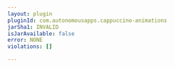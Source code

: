 ```yaml
---
layout: plugin
pluginId: com.autonomousapps.cappuccino-animations
jarSha1: INVALID
isJarAvailable: false
error: NONE
violations: []

---
```


